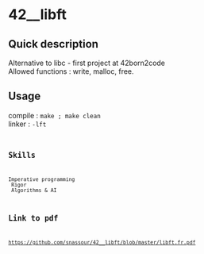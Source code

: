 # 42__libft

## Quick description
Alternative to libc - first project at 42born2code <br/>
Allowed functions : write, malloc, free.
## Usage
compile : <code>make ; make clean</code> <br/>
linker : <code>-lft<code>
## Skills
Imperative programming  <br/>
Rigor  <br/>
Algorithms & AI
## Link to pdf
https://github.com/snassour/42__libft/blob/master/libft.fr.pdf

